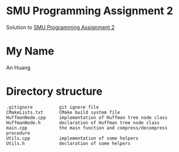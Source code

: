 # SMU Programming Assignment 2

Solution to [SMU Programming Assignment 2](https://www.smu.edu/Guildhall/Admissions/Portfolio-Requirements/Programming)

# My Name

An Huang

# Directory structure

```
.gitignore          git ignore file
CMakeLists.txt      CMake build system file
HuffmanNode.cpp     implementation of Huffman tree node class
HuffmanNode.h       declaration of Huffman tree node class
main.cpp            the main function and compress/decompress procedure
Utils.cpp           implementation of some helpers
Utils.h             declaration of some helpers
```
